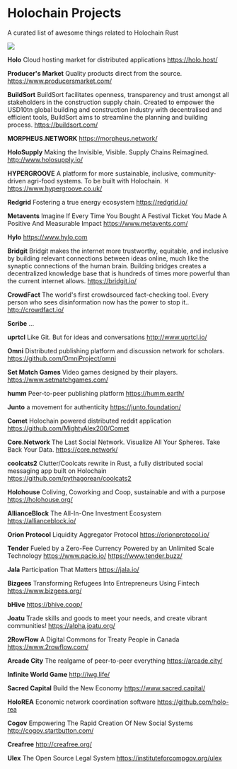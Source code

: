 # Holochain Projects
A curated list of awesome things related to Holochain Rust

![](https://user-images.githubusercontent.com/3318070/59160178-fa59fa00-8ac2-11e9-8fdc-e603315a7267.png)

**Holo**
Cloud hosting market for distributed applications
https://holo.host/

**Producer's Market**
Quality products direct from the source.
https://www.producersmarket.com/

**BuildSort**
BuildSort facilitates openness, transparency and trust amongst all stakeholders in the construction supply chain. Created to empower the USD10tn global building and construction industry with decentralised and efficient tools, BuildSort aims to streamline the planning and building process.
https://buildsort.com/

**MORPHEUS.NETWORK**
https://morpheus.network/

**HoloSupply**
Making the Invisible, Visible. Supply Chains Reimagined.
http://www.holosupply.io/

**HYPERGROOVE**
A platform for more sustainable, inclusive, community-driven agri-food systems. To be built with Holochain. ♓️
https://www.hypergroove.co.uk/

**Redgrid**
Fostering a true energy ecosystem
https://redgrid.io/

**Metavents**
Imagine If Every Time You Bought A Festival Ticket You Made A Positive And Measurable Impact 
https://www.metavents.com/

**Hylo**
https://www.hylo.com

**Bridgit**
Bridgit makes the internet more trustworthy, equitable, and inclusive by building relevant connections between ideas online, much like the synaptic connections of the human brain. Building bridges creates a decentralized knowledge base that is hundreds of times more powerful than the current internet allows.
https://bridgit.io/

**CrowdFact** 
The world's first crowdsourced fact-checking tool. 
Every person who sees disinformation now has the power to stop it..
http://crowdfact.io/

**Scribe** 
...

**uprtcl**
Like Git. But for ideas and conversations
http://www.uprtcl.io/

**Omni**
Distributed publishing platform and discussion network for scholars. 
https://github.com/OmniProject/omni

**Set Match Games**
Video games designed by their players.
https://www.setmatchgames.com/

**humm**
Peer-to-peer publishing platform
https://humm.earth/

**Junto**
a movement for authenticity
https://junto.foundation/

**Comet**
Holochain powered distributed reddit application
https://github.com/MightyAlex200/Comet

**Core.Network**
The Last Social Network. Visualize All Your Spheres. Take Back Your Data.
https://core.network/

**coolcats2**
Clutter/Coolcats rewrite in Rust, a fully distributed social messaging app built on Holochain
https://github.com/pythagorean/coolcats2

**Holohouse**
Coliving, Coworking and Coop, sustainable and with a purpose
https://holohouse.org/

**AllianceBlock**
The All-In-One Investment Ecosystem
https://allianceblock.io/

**Orion Protocol**
Liquidity Aggregator Protocol
https://orionprotocol.io/

**Tender** 
Fueled by a Zero-Fee Currency Powered by an Unlimited Scale Technology 
https://www.pacio.io/
https://www.tender.buzz/

**Jala**
Participation That Matters
https://jala.io/

**Bizgees**
Transforming Refugees Into Entrepreneurs Using Fintech
https://www.bizgees.org/

**bHive**
https://bhive.coop/

**Joatu**
Trade skills and goods to meet your needs, and create vibrant communities!
https://alpha.joatu.org/

**2RowFlow**
A Digital Commons for Treaty People in Canada 
https://www.2rowflow.com/

**Arcade City**
The realgame of peer-to-peer everything
https://arcade.city/

**Infinite World Game**
http://iwg.life/

**Sacred Capital**
Build the New Economy
https://www.sacred.capital/

**HoloREA**
Economic network coordination software
https://github.com/holo-rea

**Cogov**
Empowering The Rapid Creation Of New Social Systems
http://cogov.startbutton.com/

**Creafree**
http://creafree.org/

**Ulex**
The Open Source Legal System
https://instituteforcompgov.org/ulex
